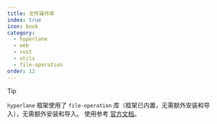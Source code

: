 ```yaml
---
title: 文件操作库
index: true
icon: book
category:
  - hyperlane
  - web
  - rust
  - utils
  - file-operation
order: 12
---
```


<Share colorful />

> [!tip]
>
> `hyperlane` 框架使用了 `file-operation` 库（框架已内置，无需额外安装和导入），无需额外安装和导入。
> 使用参考 [官方文档](../../file-operation/README.md)。

<Bottom />
